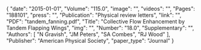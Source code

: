 {
    "date": "2015-01-01",
    "Volume": "115.0",
    "image": "",
    "videos": "",
    "Pages": "188101",
    "press": "",
    "Publication": "Physical review letters",
    "link": "",
    "PDF": "tandem_fanning.pdf",
    "Title": "Collective Flow Enhancement by Tandem Flapping Wings",
    "img": "",
    "Number": "18.0",
    "Supplementary": "",
    "Authors": [
        "N Gravish",
        "JM Peters",
        "SA Combes",
        "RJ Wood"
    ],
    "Publisher": "American Physical Society",
    "paper_type": "Journal"
}